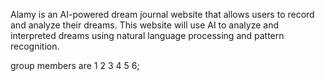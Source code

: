 Alamy is an AI-powered dream journal website that allows users to record and analyze their dreams. This website will use AI to analyze and interpreted dreams using natural language processing and pattern recognition.

group members are
1
2
3
4
5
6;